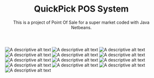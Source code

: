 <!DOCTYPE html>
<html lang="en">
<head>
    <meta charset="UTF-8">
    <meta name="viewport" content="width=device-width, initial-scale=1.0">
</head>
<body>
    <header>
        <h1>QuickPick POS System</h1>
        <p>This is a project of Point Of Sale for a super market coded with Java Netbeans.</p>
    </header>
    <section>
      <img src="src/main/resources/images/ss pos/App.png" alt="A descriptive alt text">
        <img src="src/main/resources/images/ss pos/Sales.png" alt="A descriptive alt text">
        <img src="src/main/resources/images/ss pos/Pay&Print.png" alt="A descriptive alt text">
        <img src="src/main/resources/images/ss pos/Customers.png" alt="A descriptive alt text">
        <img src="src/main/resources/images/ss pos/Employees.png" alt="A descriptive alt text">
        <img src="src/main/resources/images/ss pos/Suppliers.png" alt="A descriptive alt text">
        <img src="src/main/resources/images/ss pos/Product.png" alt="A descriptive alt text">
        <img src="src/main/resources/images/ss pos/current stock.png" alt="A descriptive alt text">
        <img src="src/main/resources/images/ss pos/invoice.png" alt="A descriptive alt text">
        <img src="src/main/resources/images/ss pos/reports.png" alt="A descriptive alt text">
        <img src="src/main/resources/images/ss pos/Discount(user,pass).png" alt="A descriptive alt text">
        <img src="src/main/resources/images/ss pos/Discounts.png" alt="A descriptive alt text">
        <img src="src/main/resources/images/ss pos/inbuilt Cal.png" alt="A descriptive alt text">
    </section>
</body>
</html>
